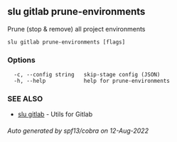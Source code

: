 ## slu gitlab prune-environments

Prune (stop & remove) all project environments

```
slu gitlab prune-environments [flags]
```

### Options

```
  -c, --config string   skip-stage config (JSON)
  -h, --help            help for prune-environments
```

### SEE ALSO

* [slu gitlab](slu_gitlab.md)	 - Utils for Gitlab

###### Auto generated by spf13/cobra on 12-Aug-2022
